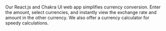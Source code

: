 #
Our React.js and Chakra UI web app simplifies currency conversion. Enter the amount, select currencies, and instantly view the exchange rate and amount in the other currency. We also offer a currency calculator for speedy calculations.
#
